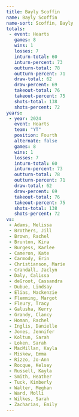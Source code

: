 ```yaml
---
title: Bayly Scoffin
name: Bayly Scoffin
name-sort: Scoffin, Bayly
totals:
 - event: Hearts
   games: 8
   wins: 1
   losses: 7
   inturn-total: 60
   inturn-percent: 73
   outturn-total: 78
   outturn-percent: 71
   draw-total: 62
   draw-percent: 69
   takeout-total: 76
   takeout-percent: 75
   shots-total: 138
   shots-percent: 72
years:
 - year: 2024
   event: Hearts
   team: "YT"
   position: Fourth
   alternate: false
   games: 8
   wins: 1
   losses: 7
   inturn-total: 60
   inturn-percent: 73
   outturn-total: 78
   outturn-percent: 71
   draw-total: 62
   draw-percent: 69
   takeout-total: 76
   takeout-percent: 75
   shots-total: 138
   shots-percent: 72
vs:
 - Adams, Melissa
 - Brothers, Jill
 - Brown, Rachel
 - Brunton, Kira
 - Burgess, Karlee
 - Cameron, Kate
 - Carmody, Erin
 - Christianson, Marie
 - Crandall, Jaclyn
 - Daly, Calissa
 - deGroot, Cassandra
 - Dubue, Lindsay
 - Elias, Mackenzie
 - Flemming, Margot
 - Fleury, Tracy
 - Galusha, Kerry
 - Grandy, Clancy
 - Homan, Rachel
 - Inglis, Danielle
 - Jones, Jennifer
 - Koltun, Sarah
 - Loken, Sarah
 - MacMillan, Kayla
 - Miskew, Emma
 - Rizzo, Jo-Ann
 - Rocque, Kelsey
 - Russell, Kayla
 - Smith, Heather
 - Tuck, Kimberly
 - Walter, Meghan
 - Ward, Molli
 - Wilkes, Sarah
 - Zacharias, Emily
---
```

